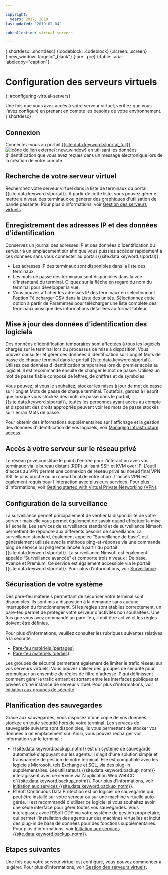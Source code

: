 ```yaml
---

copyright:
  years: 2017, 2019
lastupdated: "2019-02-04"

subcollection: virtual-servers

---
```


{:shortdesc: .shortdesc}
{:codeblock: .codeblock}
{:screen: .screen}
{:new_window: target="_blank"}
{:pre: .pre}
{:table: .aria-labeledby="caption"}


# Configuration des serveurs virtuels
{: #configuring-virtual-servers}

Une fois que vous avez accès à votre serveur virtuel, vérifiez que vous l'avez configuré en prenant en compte les besoins de votre environnement.
{:shortdesc}

## Connexion
Connectez-vous au portail [{{site.data.keyword.slportal_full}} ![Icône de lien externe](../icons/launch-glyph.svg "Icône de lien externe")](https://control.softlayer.com/){: new_window} en utilisant les données d'identification que vous avez reçues dans un message électronique lors de la création de votre compte.

## Recherche de votre serveur virtuel
Recherchez votre serveur virtuel dans la liste de terminaux du portail {{site.data.keyword.slportal}}. A partir de cette liste, vous pouvez gérer et mettre à niveau des terminaux ou générer des graphiques d'utilisation de bande passante. Pour plus d'informations, voir [Gestion des serveurs virtuels](/docs/vsi?topic=virtual-servers-managing-virtual-servers).

## Enregistrement des adresses IP et des données d'identification
Conservez un journal des adresses IP et des données d'identification du serveur à un emplacement sûr afin que vous puissiez accéder rapidement à ces données sans vous connecter au portail {{site.data.keyword.slportal}}.
- Les adresses IP des terminaux sont disponibles dans la liste des terminaux.
- Les mots de passe des terminaux sont disponibles dans la vue d'instantané du terminal. Cliquez sur la flèche en regard du nom du terminal pour développer la vue.
- Vous pouvez afficher les adresses IP des terminaux en sélectionnant l'option Télécharger CSV dans la Liste des unités. Sélectionnez cette option à partir de Paramètres pour télécharger une liste complète des terminaux ainsi que des informations détaillées au format tableur.

## Mise à jour des données d'identification des logiciels
Des données d'identification temporaires sont affectées à tous les logiciels chargés sur le terminal lors du processus de mise à disposition. Vous pouvez consulter et gérer ces données d'identification sur l'onglet Mots de passe de chaque terminal dans le portail {{site.data.keyword.slportal}}. Utilisez ces données d'identification temporaires lors du premier accès au logiciel. Il est recommandé ensuite de changer le mot de passe. Utilisez un mot de passe fiable composé de lettres, de chiffres et de symboles.

Vous pouvez, si vous le souhaitez, stocker les mises à jour de mot de passe sur l'onglet Mots de passe de chaque terminal. Toutefois, gardez à l'esprit que lorsque vous stockez des mots de passe dans le portail, {{site.data.keyword.slportal}}, toutes les personnes ayant accès au compte et disposant des droits appropriés peuvent voir les mots de passe stockés sur l'écran Mots de passe.

Pour obtenir des informations supplémentaires sur l'affichage et la gestion des données d'identification de vos logiciels, voir [Managing infrastructure access](/docs/iam?topic=iam-mngclassicinfra).

## Accès à votre serveur sur le réseau privé
Le réseau privé constitue le point d'entrée pour l'interaction avec vos terminaux via le bureau distant (RDP) utilisant SSH et KVM over IP. L'outil d'accès au VPN permet une connexion de réseau privé au noeud final VPN SSL le plus proche ou au noeud final de votre choix. L'accès VPN est également requis pour l'interaction avec plusieurs services. Pour plus d'informations, voir [Getting started with Virtual Private Networking (VPN)](/docs/infrastructure/iaas-vpn?topic=VPN-getting-started-with-virtual-private-networking-vpn-).

## Configuration de la surveillance
La surveillance permet principalement de vérifier la disponibilité de votre serveur mais elle vous permet également de savoir quand effectuer la mise à l'échelle. Les services de surveillance standard et de surveillance Nimsoft permettent de répondre aux différents besoins de surveillance. La surveillance standard, également appelée “Surveillance de base”, est généralement utilisée avec la méthode ping-et-réponse via une commande ping de service ou ping lente lancée à partir du portail {{site.data.keyword.slportal}}. La surveillance Nimsoft est également appelée “Surveillance avancée” et comporte trois niveaux : De base, Avancé et Premium. Ce service est également accessible via le portail {{site.data.keyword.slportal}}. Pour plus d'informations, voir [Surveillance](/docs/infrastructure/SLmonitoring?topic=slmonitoring-monitoring).

## Sécurisation de votre système
Des pare-feu matériels permettant de sécuriser votre terminal sont disponibles. Ils sont mis à disposition à la demande sans aucune interruption du fonctionnement. Si les règles sont établies correctement, un pare-feu permet de protéger votre serveur d'activités non souhaitées. Une fois que vous avez commandé un pare-feu, il doit être activé et les règles doivent être définies.

Pour plus d'informations, veuillez consulter les rubriques suivantes relatives à la sécurité.

* [Pare-feu matériels (partagés)](/docs/infrastructure/hardware-firewall-shared?topic=hardware-firewall-shared-getting-started-with-hardware-firewall-shared)
* [Pare-feu matériels (dédiés)](/docs/infrastructure/hardware-firewall-dedicated?topic=hardware-firewall-dedicated-getting-started-with-hardware-firewall-dedicated)

Les groupes de sécurité permettent également de limiter le trafic réseau sur vos serveurs virtuels. Vous pouvez utiliser des groupes de sécurité pour promulguer un ensemble de règles de filtre d'adresse IP qui définissent comment gérer le trafic entrant et sortant entre les interfaces publiques et privées d'une instance de serveur virtuel. Pour plus d'informations, voir [Initiation aux groupes de sécurité](/docs/infrastructure/security-groups?topic=security-groups-getting-started-with-security-groups).

## Planification des sauvegardes
Grâce aux sauvegardes, vous disposez d'une copie de vos données stockée en toute sécurité hors de votre terminal. Les services de sauvegarde suivants sont disponibles, ils vous permettent de stocker vos données à un emplacement sûr. Ainsi, vous pouvez recharger vos information sur le terminal :

- {{site.data.keyword.backup_notm}} est un système de sauvegarde automatisé s'appuyant sur les agents. Il s'agit d'une solution simple et transparente de gestion de votre terminal. Elle est compatible avec les logiciels Microsoft, tels Exchange et SQL, via des plug-in supplémentaires. Les utilisateurs {{site.data.keyword.backup_notm}} interagissent avec ce service via l'application Web WebCC d'{{site.data.keyword.backup_notm}}. Pour plus d'informations, voir [Initiation aux services {{site.data.keyword.backup_notm}}](/docs/infrastructure/Backup?topic=Backup-gettingstarted#gettingstarted).
- R1Soft Continuous Data Protection est un logiciel de sauvegarde qui peut être installé sur votre serveur ou sur une machine virtuelle auto-gérée. Il est recommandé d'utiliser ce logiciel si vous souhaitez avoir une seule interface pour gérer toutes vos sauvegardes. Vous interagissez avec R1Soft CDP via votre système de gestion propriétaire, qui permet l'installation des agents sur des machines virtuelles et inclut des plug-in de base de données pour des fonctions supplémentaires. Pour plus d'informations, voir [Initiation aux services {{site.data.keyword.backup_notm}}](/docs/infrastructure/Backup?topic=Backup-gettingstarted#gettingstarted).

## Etapes suivantes
Une fois que votre serveur virtuel est configuré, vous pouvez commencer à le gérer. Pour plus d'informations, voir [Gestion des serveurs virtuels](/docs/vsi?topic=virtual-servers-managing-virtual-servers).
